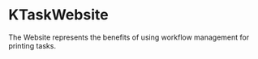 # KTaskWebsite
The Website represents the benefits of using workflow management for printing tasks.
